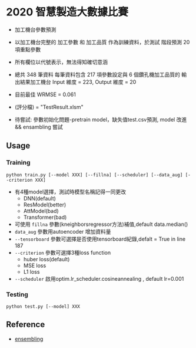# 2020 智慧製造大數據比賽
* 加工機台參數預測
* 以加工機台完整的 加工參數 和 加工品質 作為訓練資料，於測試
階段預測 20 項重點參數
* 所有欄位以代號表示，無法得知確切意涵
* 總共 348 筆資料 每筆資料包含 217 項參數設定與 6 個鑽孔機加工品質的
輸出結果加工機台 Input 維度 = 223, Output 維度 = 20

* 目前最佳 WRMSE = 0.061 
* (評分檔) = "TestResult.xlsm"

* 待嘗試: 參數初始化問題-pretrain model，缺失值test.csv預測, model 改進 && ensambling 嘗試

## Usage
### Training
`python train.py [--model XXX] [--fillna] [--scheduler] [--data_aug] [--criterion XXX]`
* 有4種model選擇，測試時模型名稱記得一同更改
    * DNN(default)
    * ResModel(better)
    * AttModel(bad)
    * Transformer(bad)
* 可使用 `fillna` 參數(kneighborsregressor方法)補值,default data.median()
* `data_aug` 參數用autoencoder 增加資料量
* `--tensorboard` 參數可選擇是否使用tensorboard紀錄,defalt = True in line 187
* `--criterion` 參數可選擇3種loss function
    * huber loss(default)
    * MSE loss
    * L1 loss
* `--scheduler` 啟用optim.lr_scheduler.cosineannealing , default lr=0.001
### Testing
`python test.py [--model] XXX`
## Reference
* [ensembling](https://ithelp.ithome.com.tw/articles/10250317)
